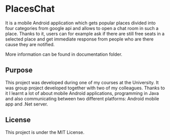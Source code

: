 # PlacesChat

It is a mobile Android application which gets popular places divided into four categories from google api and allows to open a chat room in such a place. Thanks to it, users can for example ask if there are still free seats in a selected place and get immediate response from people who are there cause they are notified.  
  
More information can be found in documentation folder.

## Purpose

This project was developed during one of my courses at the University. It was group project developed together with two of my colleagues. 
Thanks to it I learnt a lot of about mobile Android applications, programming in Java and also communicating between two different platforms: Android mobile app and .Net server. 

## License

This project is under the MIT License.
